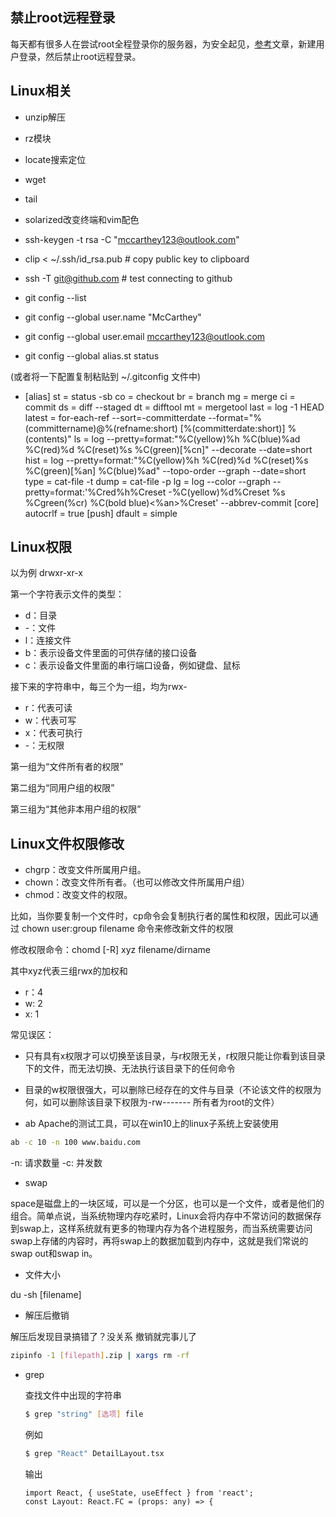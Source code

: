 ## 禁止root远程登录
每天都有很多人在尝试root全程登录你的服务器，为安全起见，[参考](https://www.cnblogs.com/jianz/p/7979250.html)文章，新建用户登录，然后禁止root远程登录。
## Linux相关
- unzip解压

- rz模块

- locate搜索定位

- wget

- tail

- solarized改变终端和vim配色

- ssh-keygen -t rsa -C "mccarthey123@outlook.com"

- clip < ~/.ssh/id_rsa.pub # copy public key to clipboard

- ssh -T git@github.com # test connecting to github 
- git config --list

- git config --global user.name "McCarthey"

- git config --global user.email mccarthey123@outlook.com

- git config --global alias.st status

(或者将一下配置复制粘贴到 ~/.gitconfig 文件中)

- [alias]
st = status -sb
co = checkout
br = branch
mg = merge
ci = commit
ds = diff --staged
dt = difftool
mt = mergetool
last = log -1 HEAD
latest = for-each-ref --sort=-committerdate --format=\"%(committername)@%(refname:short) [%(committerdate:short)] %(contents)\"
ls = log --pretty=format:\"%C(yellow)%h %C(blue)%ad %C(red)%d %C(reset)%s %C(green)[%cn]\" --decorate --date=short
hist = log --pretty=format:\"%C(yellow)%h %C(red)%d %C(reset)%s %C(green)[%an] %C(blue)%ad\" --topo-order --graph --date=short
type = cat-file -t
dump = cat-file -p
lg = log --color --graph --pretty=format:'%Cred%h%Creset -%C(yellow)%d%Creset %s %Cgreen(%cr) %C(bold blue)<%an>%Creset' --abbrev-commit
[core]
autocrlf = true
[push]
dfault = simple

## Linux权限
以为例 drwxr-xr-x 

第一个字符表示文件的类型：
- d：目录
- -：文件
- l：连接文件
- b：表示设备文件里面的可供存储的接口设备
- c：表示设备文件里面的串行端口设备，例如键盘、鼠标

接下来的字符串中，每三个为一组，均为rwx-
- r：代表可读
- w：代表可写
- x：代表可执行
- -：无权限

第一组为“文件所有者的权限”

第二组为“同用户组的权限”

第三组为“其他非本用户组的权限”

## Linux文件权限修改

- chgrp：改变文件所属用户组。
- chown：改变文件所有者。（也可以修改文件所属用户组）
- chmod：改变文件的权限。

比如，当你要复制一个文件时，cp命令会复制执行者的属性和权限，因此可以通过 chown user:group filename 命令来修改新文件的权限

修改权限命令：chomd [-R] xyz filename/dirname

其中xyz代表三组rwx的加权和

- r：4
- w: 2
- x: 1

常见误区：
- 只有具有x权限才可以切换至该目录，与r权限无关，r权限只能让你看到该目录下的文件，而无法切换、无法执行该目录下的任何命令
- 目录的w权限很强大，可以删除已经存在的文件与目录（不论该文件的权限为何，如可以删除该目录下权限为-rw------- 所有者为root的文件）


- ab
Apache的测试工具，可以在win10上的linux子系统上安装使用
```bash
ab -c 10 -n 100 www.baidu.com
```
-n: 请求数量
-c: 并发数

- swap

space是磁盘上的一块区域，可以是一个分区，也可以是一个文件，或者是他们的组合。简单点说，当系统物理内存吃紧时，Linux会将内存中不常访问的数据保存到swap上，这样系统就有更多的物理内存为各个进程服务，而当系统需要访问swap上存储的内容时，再将swap上的数据加载到内存中，这就是我们常说的swap out和swap in。

- 文件大小

du -sh [filename] 

- 解压后撤销

解压后发现目录搞错了？没关系 撤销就完事儿了
```bash
zipinfo -1 [filepath].zip | xargs rm -rf
```

- grep

    查找文件中出现的字符串
    ```bash
    $ grep "string" [选项] file
    ```
    例如
    ```bash
    $ grep "React" DetailLayout.tsx
    ```
    输出
    ```
    import React, { useState, useEffect } from 'react';
    const Layout: React.FC = (props: any) => {
    ```